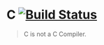 # C [![Build Status](https://travis-ci.org/imtsuki/C.svg?branch=master)](https://travis-ci.org/imtsuki/C)

> C is not a C Compiler.
